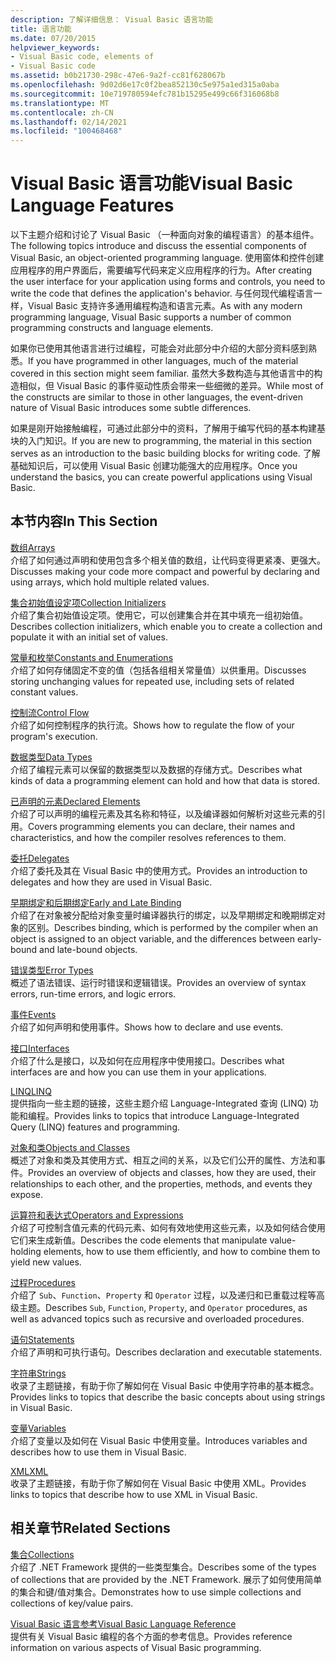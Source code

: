 ```yaml
---
description: 了解详细信息： Visual Basic 语言功能
title: 语言功能
ms.date: 07/20/2015
helpviewer_keywords:
- Visual Basic code, elements of
- Visual Basic code
ms.assetid: b0b21730-298c-47e6-9a2f-cc81f628067b
ms.openlocfilehash: 9d02d6e17c0f2bea852130c5e975a1ed315a0aba
ms.sourcegitcommit: 10e719780594efc781b15295e499c66f316068b8
ms.translationtype: MT
ms.contentlocale: zh-CN
ms.lasthandoff: 02/14/2021
ms.locfileid: "100468468"
---
```

# <a name="visual-basic-language-features"></a><span data-ttu-id="beb26-103">Visual Basic 语言功能</span><span class="sxs-lookup"><span data-stu-id="beb26-103">Visual Basic Language Features</span></span>

<span data-ttu-id="beb26-104">以下主题介绍和讨论了 Visual Basic （一种面向对象的编程语言）的基本组件。</span><span class="sxs-lookup"><span data-stu-id="beb26-104">The following topics introduce and discuss the essential components of Visual Basic, an object-oriented programming language.</span></span> <span data-ttu-id="beb26-105">使用窗体和控件创建应用程序的用户界面后，需要编写代码来定义应用程序的行为。</span><span class="sxs-lookup"><span data-stu-id="beb26-105">After creating the user interface for your application using forms and controls, you need to write the code that defines the application's behavior.</span></span> <span data-ttu-id="beb26-106">与任何现代编程语言一样，Visual Basic 支持许多通用编程构造和语言元素。</span><span class="sxs-lookup"><span data-stu-id="beb26-106">As with any modern programming language, Visual Basic supports a number of common programming constructs and language elements.</span></span>  
  
 <span data-ttu-id="beb26-107">如果你已使用其他语言进行过编程，可能会对此部分中介绍的大部分资料感到熟悉。</span><span class="sxs-lookup"><span data-stu-id="beb26-107">If you have programmed in other languages, much of the material covered in this section might seem familiar.</span></span> <span data-ttu-id="beb26-108">虽然大多数构造与其他语言中的构造相似，但 Visual Basic 的事件驱动性质会带来一些细微的差异。</span><span class="sxs-lookup"><span data-stu-id="beb26-108">While most of the constructs are similar to those in other languages, the event-driven nature of Visual Basic introduces some subtle differences.</span></span>  
  
 <span data-ttu-id="beb26-109">如果是刚开始接触编程，可通过此部分中的资料，了解用于编写代码的基本构建基块的入门知识。</span><span class="sxs-lookup"><span data-stu-id="beb26-109">If you are new to programming, the material in this section serves as an introduction to the basic building blocks for writing code.</span></span> <span data-ttu-id="beb26-110">了解基础知识后，可以使用 Visual Basic 创建功能强大的应用程序。</span><span class="sxs-lookup"><span data-stu-id="beb26-110">Once you understand the basics, you can create powerful applications using Visual Basic.</span></span>  
  
## <a name="in-this-section"></a><span data-ttu-id="beb26-111">本节内容</span><span class="sxs-lookup"><span data-stu-id="beb26-111">In This Section</span></span>  

 [<span data-ttu-id="beb26-112">数组</span><span class="sxs-lookup"><span data-stu-id="beb26-112">Arrays</span></span>](arrays/index.md)  
 <span data-ttu-id="beb26-113">介绍了如何通过声明和使用包含多个相关值的数组，让代码变得更紧凑、更强大。</span><span class="sxs-lookup"><span data-stu-id="beb26-113">Discusses making your code more compact and powerful by declaring and using arrays, which hold multiple related values.</span></span>  
  
 [<span data-ttu-id="beb26-114">集合初始值设定项</span><span class="sxs-lookup"><span data-stu-id="beb26-114">Collection Initializers</span></span>](collection-initializers/index.md)  
 <span data-ttu-id="beb26-115">介绍了集合初始值设定项。使用它，可以创建集合并在其中填充一组初始值。</span><span class="sxs-lookup"><span data-stu-id="beb26-115">Describes collection initializers, which enable you to create a collection and populate it with an initial set of values.</span></span>  
  
 [<span data-ttu-id="beb26-116">常量和枚举</span><span class="sxs-lookup"><span data-stu-id="beb26-116">Constants and Enumerations</span></span>](constants-enums/index.md)  
 <span data-ttu-id="beb26-117">介绍了如何存储固定不变的值（包括各组相关常量值）以供重用。</span><span class="sxs-lookup"><span data-stu-id="beb26-117">Discusses storing unchanging values for repeated use, including sets of related constant values.</span></span>  
  
 [<span data-ttu-id="beb26-118">控制流</span><span class="sxs-lookup"><span data-stu-id="beb26-118">Control Flow</span></span>](control-flow/index.md)  
 <span data-ttu-id="beb26-119">介绍了如何控制程序的执行流。</span><span class="sxs-lookup"><span data-stu-id="beb26-119">Shows how to regulate the flow of your program's execution.</span></span>  
  
 [<span data-ttu-id="beb26-120">数据类型</span><span class="sxs-lookup"><span data-stu-id="beb26-120">Data Types</span></span>](data-types/index.md)  
 <span data-ttu-id="beb26-121">介绍了编程元素可以保留的数据类型以及数据的存储方式。</span><span class="sxs-lookup"><span data-stu-id="beb26-121">Describes what kinds of data a programming element can hold and how that data is stored.</span></span>  
  
 [<span data-ttu-id="beb26-122">已声明的元素</span><span class="sxs-lookup"><span data-stu-id="beb26-122">Declared Elements</span></span>](declared-elements/index.md)  
 <span data-ttu-id="beb26-123">介绍了可以声明的编程元素及其名称和特征，以及编译器如何解析对这些元素的引用。</span><span class="sxs-lookup"><span data-stu-id="beb26-123">Covers programming elements you can declare, their names and characteristics, and how the compiler resolves references to them.</span></span>  
  
 [<span data-ttu-id="beb26-124">委托</span><span class="sxs-lookup"><span data-stu-id="beb26-124">Delegates</span></span>](delegates/index.md)  
 <span data-ttu-id="beb26-125">介绍了委托及其在 Visual Basic 中的使用方式。</span><span class="sxs-lookup"><span data-stu-id="beb26-125">Provides an introduction to delegates and how they are used in Visual Basic.</span></span>  
  
 [<span data-ttu-id="beb26-126">早期绑定和后期绑定</span><span class="sxs-lookup"><span data-stu-id="beb26-126">Early and Late Binding</span></span>](early-late-binding/index.md)  
 <span data-ttu-id="beb26-127">介绍了在对象被分配给对象变量时编译器执行的绑定，以及早期绑定和晚期绑定对象的区别。</span><span class="sxs-lookup"><span data-stu-id="beb26-127">Describes binding, which is performed by the compiler when an object is assigned to an object variable, and the differences between early-bound and late-bound objects.</span></span>  
  
 [<span data-ttu-id="beb26-128">错误类型</span><span class="sxs-lookup"><span data-stu-id="beb26-128">Error Types</span></span>](error-types.md)  
 <span data-ttu-id="beb26-129">概述了语法错误、运行时错误和逻辑错误。</span><span class="sxs-lookup"><span data-stu-id="beb26-129">Provides an overview of syntax errors, run-time errors, and logic errors.</span></span>  
  
 [<span data-ttu-id="beb26-130">事件</span><span class="sxs-lookup"><span data-stu-id="beb26-130">Events</span></span>](events/index.md)  
 <span data-ttu-id="beb26-131">介绍了如何声明和使用事件。</span><span class="sxs-lookup"><span data-stu-id="beb26-131">Shows how to declare and use events.</span></span>  
  
 [<span data-ttu-id="beb26-132">接口</span><span class="sxs-lookup"><span data-stu-id="beb26-132">Interfaces</span></span>](interfaces/index.md)  
 <span data-ttu-id="beb26-133">介绍了什么是接口，以及如何在应用程序中使用接口。</span><span class="sxs-lookup"><span data-stu-id="beb26-133">Describes what interfaces are and how you can use them in your applications.</span></span>  
  
 [<span data-ttu-id="beb26-134">LINQ</span><span class="sxs-lookup"><span data-stu-id="beb26-134">LINQ</span></span>](linq/index.md)  
 <span data-ttu-id="beb26-135">提供指向一些主题的链接，这些主题介绍 Language-Integrated 查询 (LINQ) 功能和编程。</span><span class="sxs-lookup"><span data-stu-id="beb26-135">Provides links to topics that introduce Language-Integrated Query (LINQ) features and programming.</span></span>  
  
 [<span data-ttu-id="beb26-136">对象和类</span><span class="sxs-lookup"><span data-stu-id="beb26-136">Objects and Classes</span></span>](objects-and-classes/index.md)  
 <span data-ttu-id="beb26-137">概述了对象和类及其使用方式、相互之间的关系，以及它们公开的属性、方法和事件。</span><span class="sxs-lookup"><span data-stu-id="beb26-137">Provides an overview of objects and classes, how they are used, their relationships to each other, and the properties, methods, and events they expose.</span></span>  
  
 [<span data-ttu-id="beb26-138">运算符和表达式</span><span class="sxs-lookup"><span data-stu-id="beb26-138">Operators and Expressions</span></span>](operators-and-expressions/index.md)  
 <span data-ttu-id="beb26-139">介绍了可控制含值元素的代码元素、如何有效地使用这些元素，以及如何结合使用它们来生成新值。</span><span class="sxs-lookup"><span data-stu-id="beb26-139">Describes the code elements that manipulate value-holding elements, how to use them efficiently, and how to combine them to yield new values.</span></span>  
  
 [<span data-ttu-id="beb26-140">过程</span><span class="sxs-lookup"><span data-stu-id="beb26-140">Procedures</span></span>](procedures/index.md)  
 <span data-ttu-id="beb26-141">介绍了 `Sub`、`Function`、`Property` 和 `Operator` 过程，以及递归和已重载过程等高级主题。</span><span class="sxs-lookup"><span data-stu-id="beb26-141">Describes `Sub`, `Function`, `Property`, and `Operator` procedures, as well as advanced topics such as recursive and overloaded procedures.</span></span>  
  
 [<span data-ttu-id="beb26-142">语句</span><span class="sxs-lookup"><span data-stu-id="beb26-142">Statements</span></span>](statements.md)  
 <span data-ttu-id="beb26-143">介绍了声明和可执行语句。</span><span class="sxs-lookup"><span data-stu-id="beb26-143">Describes declaration and executable statements.</span></span>  
  
 [<span data-ttu-id="beb26-144">字符串</span><span class="sxs-lookup"><span data-stu-id="beb26-144">Strings</span></span>](strings/index.md)  
 <span data-ttu-id="beb26-145">收录了主题链接，有助于你了解如何在 Visual Basic 中使用字符串的基本概念。</span><span class="sxs-lookup"><span data-stu-id="beb26-145">Provides links to topics that describe the basic concepts about using strings in Visual Basic.</span></span>  
  
 [<span data-ttu-id="beb26-146">变量</span><span class="sxs-lookup"><span data-stu-id="beb26-146">Variables</span></span>](variables/index.md)  
 <span data-ttu-id="beb26-147">介绍了变量以及如何在 Visual Basic 中使用变量。</span><span class="sxs-lookup"><span data-stu-id="beb26-147">Introduces variables and describes how to use them in Visual Basic.</span></span>  
  
 [<span data-ttu-id="beb26-148">XML</span><span class="sxs-lookup"><span data-stu-id="beb26-148">XML</span></span>](xml/index.md)  
 <span data-ttu-id="beb26-149">收录了主题链接，有助于你了解如何在 Visual Basic 中使用 XML。</span><span class="sxs-lookup"><span data-stu-id="beb26-149">Provides links to topics that describe how to use XML in Visual Basic.</span></span>  
  
## <a name="related-sections"></a><span data-ttu-id="beb26-150">相关章节</span><span class="sxs-lookup"><span data-stu-id="beb26-150">Related Sections</span></span>

 [<span data-ttu-id="beb26-151">集合</span><span class="sxs-lookup"><span data-stu-id="beb26-151">Collections</span></span>](../concepts/collections.md)  
 <span data-ttu-id="beb26-152">介绍了 .NET Framework 提供的一些类型集合。</span><span class="sxs-lookup"><span data-stu-id="beb26-152">Describes some of the types of collections that are provided by the .NET Framework.</span></span> <span data-ttu-id="beb26-153">展示了如何使用简单的集合和键/值对集合。</span><span class="sxs-lookup"><span data-stu-id="beb26-153">Demonstrates how to use simple collections and collections of key/value pairs.</span></span>  
  
 [<span data-ttu-id="beb26-154">Visual Basic 语言参考</span><span class="sxs-lookup"><span data-stu-id="beb26-154">Visual Basic Language Reference</span></span>](../../language-reference/index.md)  
 <span data-ttu-id="beb26-155">提供有关 Visual Basic 编程的各个方面的参考信息。</span><span class="sxs-lookup"><span data-stu-id="beb26-155">Provides reference information on various aspects of Visual Basic programming.</span></span>
